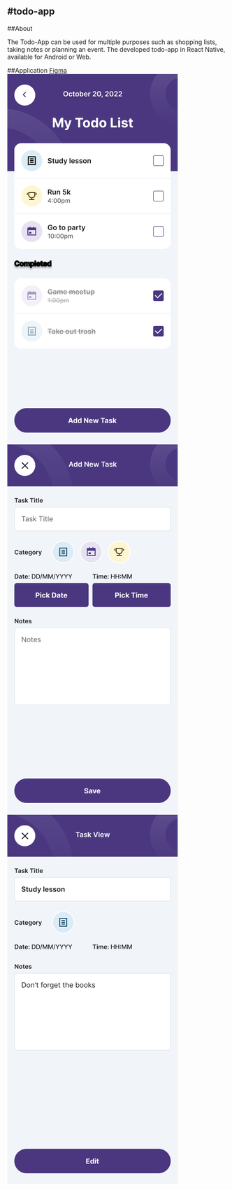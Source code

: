 ## #todo-app

##About

The Todo-App can be used for multiple purposes such as shopping lists, taking notes or planning an event.
The developed todo-app in React Native, available for Android or Web.

##Application
[Figma](<https://www.figma.com/design/u38LNNjMVpmsUSCcDlCVHS/Todo-Mobile-App-(Community)-(Community)-(Copy)?node-id=0-1&t=H8GAouJ2i93zY6ZE-0>)
![Todo home screen](/images/TodoHomeScreen.png)
![Todo add task screen](/images/TodoAddTaskScreen.png)
![Todo view task screen](/images/TodoViewTaskScreen.png)
